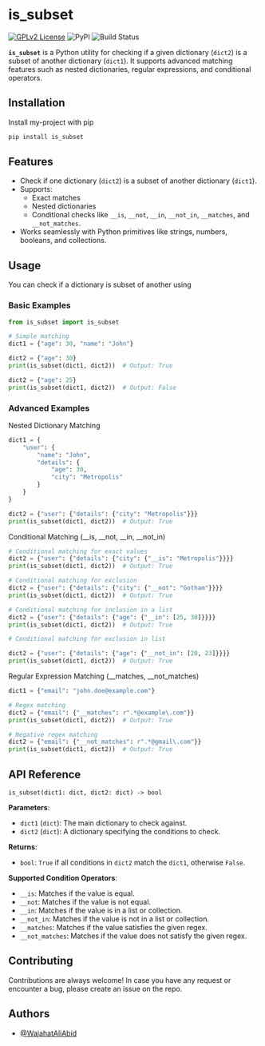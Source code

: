 # is_subset

[![GPLv2 License](https://img.shields.io/badge/License-GPL%20v2-blue.svg)](https://opensource.org/licenses/) ![PyPI](https://img.shields.io/pypi/v/is_subset) ![Build Status](https://github.com/WajahatAliAbid/actions/workflows/build.yml/badge.svg?branch=main)

**`is_subset`** is a Python utility for checking if a given dictionary (`dict2`) is a subset of another dictionary (`dict1`). It supports advanced matching features such as nested dictionaries, regular expressions, and conditional operators.



## Installation

Install my-project with pip

```bash
pip install is_subset
```
    
## Features

- Check if one dictionary (`dict2`) is a subset of another dictionary (`dict1`).
- Supports:
  - Exact matches
  - Nested dictionaries
  - Conditional checks like `__is`, `__not`, `__in`, `__not_in`, `__matches`, and `__not_matches`.
- Works seamlessly with Python primitives like strings, numbers, booleans, and collections.


## Usage

You can check if a dictionary is subset of another using

### Basic Examples
```python
from is_subset import is_subset

# Simple matching
dict1 = {"age": 30, "name": "John"}

dict2 = {"age": 30}
print(is_subset(dict1, dict2))  # Output: True

dict2 = {"age": 25}
print(is_subset(dict1, dict2))  # Output: False
```

### Advanced Examples
Nested Dictionary Matching
```python
dict1 = {
    "user": {
        "name": "John",
        "details": {
            "age": 30,
            "city": "Metropolis"
        }
    }
}

dict2 = {"user": {"details": {"city": "Metropolis"}}}
print(is_subset(dict1, dict2))  # Output: True
```

Conditional Matching (__is, __not, __in, __not_in)
```python
# Conditional matching for exact values
dict2 = {"user": {"details": {"city": {"__is": "Metropolis"}}}}
print(is_subset(dict1, dict2))  # Output: True

# Conditional matching for exclusion
dict2 = {"user": {"details": {"city": {"__not": "Gotham"}}}}
print(is_subset(dict1, dict2))  # Output: True

# Conditional matching for inclusion in a list
dict2 = {"user": {"details": {"age": {"__in": [25, 30]}}}}
print(is_subset(dict1, dict2))  # Output: True

# Conditional matching for exclusion in list

dict2 = {"user": {"details": {"age": {"__not_in": [20, 23]}}}}
print(is_subset(dict1, dict2))  # Output: True
```

Regular Expression Matching (__matches, __not_matches)
```python
dict1 = {"email": "john.doe@example.com"}

# Regex matching
dict2 = {"email": {"__matches": r".*@example\.com"}}
print(is_subset(dict1, dict2))  # Output: True

# Negative regex matching
dict2 = {"email": {"__not_matches": r".*@gmail\.com"}}
print(is_subset(dict1, dict2))  # Output: True
```


## API Reference
`is_subset(dict1: dict, dict2: dict) -> bool`

**Parameters**:
- `dict1` (`dict`): The main dictionary to check against.
- `dict2` (`dict`): A dictionary specifying the conditions to check.

**Returns**:
- `bool`: `True` if all conditions in `dict2` match the `dict1`, otherwise `False`.

**Supported Condition Operators**:
- `__is`: Matches if the value is equal.
- `__not`: Matches if the value is not equal.
- `__in`: Matches if the value is in a list or collection.
- `__not_in`: Matches if the value is not in a list or collection.
- `__matches`: Matches if the value satisfies the given regex.
- `__not_matches`: Matches if the value does not satisfy the given regex.

## Contributing

Contributions are always welcome! In case you have any request or encounter a bug, please create an issue on the repo.

## Authors

- [@WajahatAliAbid](https://www.github.com/WajahatAliAbid)

